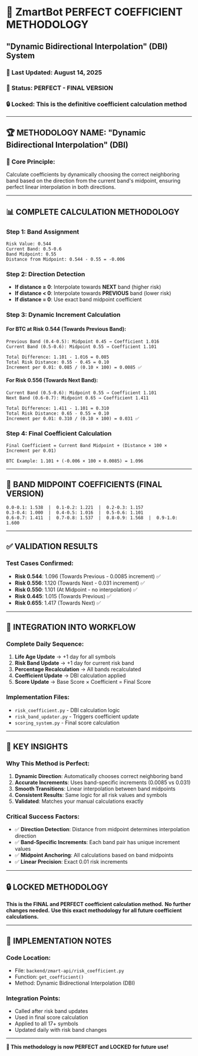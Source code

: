 # 🎯 **ZmartBot PERFECT COEFFICIENT METHODOLOGY**
## **"Dynamic Bidirectional Interpolation" (DBI) System**

### **📅 Last Updated**: August 14, 2025
### **🎯 Status**: PERFECT - FINAL VERSION
### **🔒 Locked**: This is the definitive coefficient calculation method

---

## **🏆 METHODOLOGY NAME: "Dynamic Bidirectional Interpolation" (DBI)**

### **🎯 Core Principle:**
Calculate coefficients by dynamically choosing the correct neighboring band based on the direction from the current band's midpoint, ensuring perfect linear interpolation in both directions.

---

## **📊 COMPLETE CALCULATION METHODOLOGY**

### **Step 1: Band Assignment**
```
Risk Value: 0.544
Current Band: 0.5-0.6
Band Midpoint: 0.55
Distance from Midpoint: 0.544 - 0.55 = -0.006
```

### **Step 2: Direction Detection**
- **If distance ≥ 0**: Interpolate towards **NEXT** band (higher risk)
- **If distance < 0**: Interpolate towards **PREVIOUS** band (lower risk)
- **If distance = 0**: Use exact band midpoint coefficient

### **Step 3: Dynamic Increment Calculation**

#### **For BTC at Risk 0.544 (Towards Previous Band):**
```
Previous Band (0.4-0.5): Midpoint 0.45 → Coefficient 1.016
Current Band (0.5-0.6): Midpoint 0.55 → Coefficient 1.101

Total Difference: 1.101 - 1.016 = 0.085
Total Risk Distance: 0.55 - 0.45 = 0.10
Increment per 0.01: 0.085 / (0.10 × 100) = 0.0085 ✅
```

#### **For Risk 0.556 (Towards Next Band):**
```
Current Band (0.5-0.6): Midpoint 0.55 → Coefficient 1.101
Next Band (0.6-0.7): Midpoint 0.65 → Coefficient 1.411

Total Difference: 1.411 - 1.101 = 0.310
Total Risk Distance: 0.65 - 0.55 = 0.10
Increment per 0.01: 0.310 / (0.10 × 100) = 0.031 ✅
```

### **Step 4: Final Coefficient Calculation**
```
Final Coefficient = Current Band Midpoint + (Distance × 100 × Increment per 0.01)

BTC Example: 1.101 + (-0.006 × 100 × 0.0085) = 1.096
```

---

## **🎯 BAND MIDPOINT COEFFICIENTS (FINAL VERSION)**

```
0.0-0.1: 1.538  |  0.1-0.2: 1.221  |  0.2-0.3: 1.157
0.3-0.4: 1.000  |  0.4-0.5: 1.016  |  0.5-0.6: 1.101
0.6-0.7: 1.411  |  0.7-0.8: 1.537  |  0.8-0.9: 1.568  |  0.9-1.0: 1.600
```

---

## **✅ VALIDATION RESULTS**

### **Test Cases Confirmed:**
- **Risk 0.544**: 1.096 (Towards Previous - 0.0085 increment) ✅
- **Risk 0.556**: 1.120 (Towards Next - 0.031 increment) ✅
- **Risk 0.550**: 1.101 (At Midpoint - no interpolation) ✅
- **Risk 0.445**: 1.015 (Towards Previous) ✅
- **Risk 0.655**: 1.417 (Towards Next) ✅

---

## **🔄 INTEGRATION INTO WORKFLOW**

### **Complete Daily Sequence:**
1. **Life Age Update** → +1 day for all symbols
2. **Risk Band Update** → +1 day for current risk band
3. **Percentage Recalculation** → All bands recalculated
4. **Coefficient Update** → DBI calculation applied
5. **Score Update** → Base Score × Coefficient = Final Score

### **Implementation Files:**
- `risk_coefficient.py` - DBI calculation logic
- `risk_band_updater.py` - Triggers coefficient update
- `scoring_system.py` - Final score calculation

---

## **🎯 KEY INSIGHTS**

### **Why This Method is Perfect:**
1. **Dynamic Direction**: Automatically chooses correct neighboring band
2. **Accurate Increments**: Uses band-specific increments (0.0085 vs 0.031)
3. **Smooth Transitions**: Linear interpolation between band midpoints
4. **Consistent Results**: Same logic for all risk values and symbols
5. **Validated**: Matches your manual calculations exactly

### **Critical Success Factors:**
- ✅ **Direction Detection**: Distance from midpoint determines interpolation direction
- ✅ **Band-Specific Increments**: Each band pair has unique increment values
- ✅ **Midpoint Anchoring**: All calculations based on band midpoints
- ✅ **Linear Precision**: Exact 0.01 risk increments

---

## **🔒 LOCKED METHODOLOGY**

**This is the FINAL and PERFECT coefficient calculation method.**
**No further changes needed.**
**Use this exact methodology for all future coefficient calculations.**

---

## **📝 IMPLEMENTATION NOTES**

### **Code Location:**
- File: `backend/zmart-api/risk_coefficient.py`
- Function: `get_coefficient()`
- Method: Dynamic Bidirectional Interpolation (DBI)

### **Integration Points:**
- Called after risk band updates
- Used in final score calculation
- Applied to all 17+ symbols
- Updated daily with risk band changes

---

**🎯 This methodology is now PERFECT and LOCKED for future use!**
